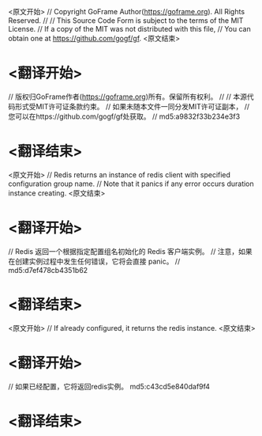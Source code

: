 
<原文开始>
// Copyright GoFrame Author(https://goframe.org). All Rights Reserved.
//
// This Source Code Form is subject to the terms of the MIT License.
// If a copy of the MIT was not distributed with this file,
// You can obtain one at https://github.com/gogf/gf.
<原文结束>

# <翻译开始>
// 版权归GoFrame作者(https://goframe.org)所有。保留所有权利。
//
// 本源代码形式受MIT许可证条款约束。
// 如果未随本文件一同分发MIT许可证副本，
// 您可以在https://github.com/gogf/gf处获取。
// md5:a9832f33b234e3f3
# <翻译结束>


<原文开始>
// Redis returns an instance of redis client with specified configuration group name.
// Note that it panics if any error occurs duration instance creating.
<原文结束>

# <翻译开始>
// Redis 返回一个根据指定配置组名初始化的 Redis 客户端实例。
// 注意，如果在创建实例过程中发生任何错误，它将会直接 panic。
// md5:d7ef478cb4351b62
# <翻译结束>


<原文开始>
// If already configured, it returns the redis instance.
<原文结束>

# <翻译开始>
// 如果已经配置，它将返回redis实例。 md5:c43cd5e840daf9f4
# <翻译结束>

